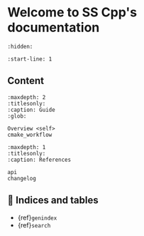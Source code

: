 # Welcome to SS Cpp's documentation

```{toctree}
:hidden:
```

<!-- Extract content from start line 1 of README.md -->

```{include} ../README.md
:start-line: 1
```

## Content

```{toctree}
:maxdepth: 2
:titlesonly:
:caption: Guide
:glob:

Overview <self>
cmake_workflow
```

```{toctree}
:maxdepth: 1
:titlesonly:
:caption: References

api
changelog
```

## 🔖 Indices and tables

* {ref}`genindex`
* {ref}`search`
